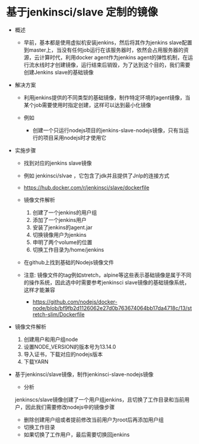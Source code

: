# 基于jenkinsci/slave 定制的镜像

- 概述

  - 早前，基本都是使用虚拟机安装jenkins，然后将其作为jenkins       slave配置到master上，当没有任何job运行在该服务器时，依然会占用服务器的资源，云计算时代，利用docker       agent作为jenkins agent的弹性机制，在运行流水线时才创建镜像，运行结束后销毁，为了达到这个目的，我们需要创建Jenkins slave的基础镜像

- 解决方案

  - 利用jenkins提供的不同类型的基础镜像，制作特定环境的agent镜像，当某个job需要使用时指定创建，这样可以达到最小化镜像

  - 例如

    - 创建一个只运行nodejs项目的jenkins-slave-nodejs镜像，只有当运行的项目采用nodejs时才使用它

 

- 实施步骤

  - 找到对应的jenkins       slave镜像

   - 例如        jenkinsci/slvae ，它包含了jdk并且提供了Jnlp的连接方式

    - https://hub.docker.com/r/jenkinsci/slave/dockerfile

    - 镜像文件解析

      1. 创建了一个jenkins的用户组
      2. 添加了一个jenkins用户
      3. 安装了jenkins的agent.jar
      4. 切换镜像用户为jenkins
      5. 申明了两个volume的位置
      6. 切换工作目录为/home/jenkins

  - 在github上找到基础的Nodejs镜像文件

  - 注意: 镜像文件的tag例如stretch，alpine等这些表示基础镜像是属于不同的操作系统，因此选中时需要参考jenkinsci        slave镜像的基础镜像系统，这样才能兼容
    - https://github.com/nodejs/docker-node/blob/bf9fb2d1126062e27d0b763674064bb17da4718c/13/stretch-slim/Dockerfile

 

- 镜像文件解析

  1. 创建用户和用户组node
  2. 设置NODE_VERSION的版本号为13.14.0
  3. 导入证书，下载对应的nodejs版本
  4. 下载YARN

- 基于jenkinsci/slave镜像，制作jenkinsci-slave-nodejs镜像

  - 分析

  jenkinscs/slave镜像创建了一个用户组jenkins，且切换了工作目录和当前用户，因此我们需要修改nodejs中的镜像步骤

    - 删除创建用户组或者提前修改当前用户为root后再添加用户组
    - 切换工作目录
    - 如果切换了工作用户，最后需要切换回jenkins



 
